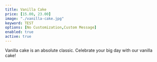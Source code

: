 ```yaml
---
title: Vanilla Cake
price: [15.00, 23.00]
image: "./vanilla-cake.jpg"
keyword: TEST
options: [No Customization,Custom Message]
enabled: true
active: true
---
```

Vanilla cake is an absolute classic. Celebrate your big day with our vanilla cake!
